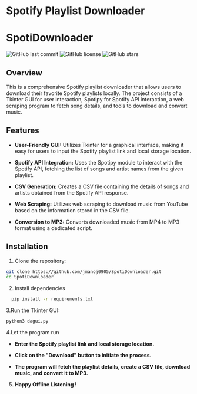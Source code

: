 # Spotify Playlist Downloader
# SpotiDownloader

![GitHub last commit](https://img.shields.io/github/last-commit/your-username/spotify-playlist-downloader)
![GitHub license](https://img.shields.io/github/license/your-username/spotify-playlist-downloader)
![GitHub stars](https://img.shields.io/github/stars/your-username/spotify-playlist-downloader?style=social)

## Overview

This is a comprehensive Spotify playlist downloader that allows users to download their favorite Spotify playlists locally. The project consists of a Tkinter GUI for user interaction, Spotipy for Spotify API interaction, a web scraping program to fetch song details, and tools to download and convert music.

## Features

- **User-Friendly GUI:** Utilizes Tkinter for a graphical interface, making it easy for users to input the Spotify playlist link and local storage location.

- **Spotify API Integration:** Uses the Spotipy module to interact with the Spotify API, fetching the list of songs and artist names from the given playlist.

- **CSV Generation:** Creates a CSV file containing the details of songs and artists obtained from the Spotify API response.

- **Web Scraping:** Utilizes web scraping to download music from YouTube based on the information stored in the CSV file.

- **Conversion to MP3:** Converts downloaded music from MP4 to MP3 format using a dedicated script.

## Installation

1. Clone the repository:

```bash
git clone https://github.com/jmanoj0905/SpotiDownloader.git
cd SpotiDownloader
```

2. Install dependencies
```bash
  pip install -r requirements.txt
```

3.Run the Tkinter GUI:

```bash
python3 dagui.py
```

4.Let the program run

- **Enter the Spotify playlist link and local storage location.**

- **Click on the "Download" button to initiate the process.**

- **The program will fetch the playlist details, create a CSV file, download music, and convert it to MP3.**

5. **Happy Offline Listening !**
